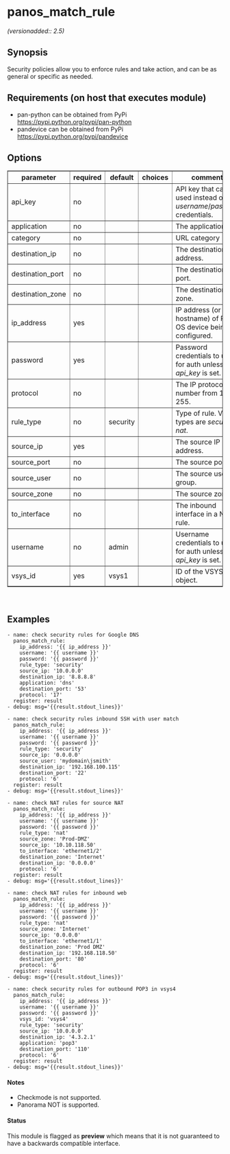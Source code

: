 # panos_match_rule

_(versionadded:: 2.5)_


## Synopsis

Security policies allow you to enforce rules and take action, and can be as general or specific as needed.


## Requirements (on host that executes module)

- pan-python can be obtained from PyPi https://pypi.python.org/pypi/pan-python
- pandevice can be obtained from PyPi https://pypi.python.org/pypi/pandevice

## Options

<table border=1 cellpadding=4>
<tr>
<th class="head">parameter</th>
<th class="head">required</th>
<th class="head">default</th>
<th class="head">choices</th>
<th class="head">comments</th>
</tr>
<tr><td>api_key<br/><div style="font-size: small;"></div></td>
<td>no</td>
<td></td>
<td></td>
<td><div>API key that can be used instead of <em>username</em>/<em>password</em> credentials.</div></td></tr>
<tr><td>application<br/><div style="font-size: small;"></div></td>
<td>no</td>
<td></td>
<td></td>
<td><div>The application.</div></td></tr>
<tr><td>category<br/><div style="font-size: small;"></div></td>
<td>no</td>
<td></td>
<td></td>
<td><div>URL category</div></td></tr>
<tr><td>destination_ip<br/><div style="font-size: small;"></div></td>
<td>no</td>
<td></td>
<td></td>
<td><div>The destination IP address.</div></td></tr>
<tr><td>destination_port<br/><div style="font-size: small;"></div></td>
<td>no</td>
<td></td>
<td></td>
<td><div>The destination port.</div></td></tr>
<tr><td>destination_zone<br/><div style="font-size: small;"></div></td>
<td>no</td>
<td></td>
<td></td>
<td><div>The destination zone.</div></td></tr>
<tr><td>ip_address<br/><div style="font-size: small;"></div></td>
<td>yes</td>
<td></td>
<td></td>
<td><div>IP address (or hostname) of PAN-OS device being configured.</div></td></tr>
<tr><td>password<br/><div style="font-size: small;"></div></td>
<td>yes</td>
<td></td>
<td></td>
<td><div>Password credentials to use for auth unless <em>api_key</em> is set.</div></td></tr>
<tr><td>protocol<br/><div style="font-size: small;"></div></td>
<td>no</td>
<td></td>
<td></td>
<td><div>The IP protocol number from 1 to 255.</div></td></tr>
<tr><td>rule_type<br/><div style="font-size: small;"></div></td>
<td>no</td>
<td>security</td>
<td></td>
<td><div>Type of rule. Valid types are <em>security</em> or <em>nat</em>.</div></td></tr>
<tr><td>source_ip<br/><div style="font-size: small;"></div></td>
<td>yes</td>
<td></td>
<td></td>
<td><div>The source IP address.</div></td></tr>
<tr><td>source_port<br/><div style="font-size: small;"></div></td>
<td>no</td>
<td></td>
<td></td>
<td><div>The source port.</div></td></tr>
<tr><td>source_user<br/><div style="font-size: small;"></div></td>
<td>no</td>
<td></td>
<td></td>
<td><div>The source user or group.</div></td></tr>
<tr><td>source_zone<br/><div style="font-size: small;"></div></td>
<td>no</td>
<td></td>
<td></td>
<td><div>The source zone.</div></td></tr>
<tr><td>to_interface<br/><div style="font-size: small;"></div></td>
<td>no</td>
<td></td>
<td></td>
<td><div>The inbound interface in a NAT rule.</div></td></tr>
<tr><td>username<br/><div style="font-size: small;"></div></td>
<td>no</td>
<td>admin</td>
<td></td>
<td><div>Username credentials to use for auth unless <em>api_key</em> is set.</div></td></tr>
<tr><td>vsys_id<br/><div style="font-size: small;"></div></td>
<td>yes</td>
<td>vsys1</td>
<td></td>
<td><div>ID of the VSYS object.</div></td></tr>
</table>
</br>



## Examples

    - name: check security rules for Google DNS
      panos_match_rule:
        ip_address: '{{ ip_address }}'
        username: '{{ username }}'
        password: '{{ password }}'
        rule_type: 'security'
        source_ip: '10.0.0.0'
        destination_ip: '8.8.8.8'
        application: 'dns'
        destination_port: '53'
        protocol: '17'
      register: result
    - debug: msg='{{result.stdout_lines}}'
    
    - name: check security rules inbound SSH with user match
      panos_match_rule:
        ip_address: '{{ ip_address }}'
        username: '{{ username }}'
        password: '{{ password }}'
        rule_type: 'security'
        source_ip: '0.0.0.0'
        source_user: 'mydomain\jsmith'
        destination_ip: '192.168.100.115'
        destination_port: '22'
        protocol: '6'
      register: result
    - debug: msg='{{result.stdout_lines}}'
    
    - name: check NAT rules for source NAT
      panos_match_rule:
        ip_address: '{{ ip_address }}'
        username: '{{ username }}'
        password: '{{ password }}'
        rule_type: 'nat'
        source_zone: 'Prod-DMZ'
        source_ip: '10.10.118.50'
        to_interface: 'ethernet1/2'
        destination_zone: 'Internet'
        destination_ip: '0.0.0.0'
        protocol: '6'
      register: result
    - debug: msg='{{result.stdout_lines}}'
    
    - name: check NAT rules for inbound web
      panos_match_rule:
        ip_address: '{{ ip_address }}'
        username: '{{ username }}'
        password: '{{ password }}'
        rule_type: 'nat'
        source_zone: 'Internet'
        source_ip: '0.0.0.0'
        to_interface: 'ethernet1/1'
        destination_zone: 'Prod DMZ'
        destination_ip: '192.168.118.50'
        destination_port: '80'
        protocol: '6'
      register: result
    - debug: msg='{{result.stdout_lines}}'
    
    - name: check security rules for outbound POP3 in vsys4
      panos_match_rule:
        ip_address: '{{ ip_address }}'
        username: '{{ username }}'
        password: '{{ password }}'
        vsys_id: 'vsys4'
        rule_type: 'security'
        source_ip: '10.0.0.0'
        destination_ip: '4.3.2.1'
        application: 'pop3'
        destination_port: '110'
        protocol: '6'
      register: result
    - debug: msg='{{result.stdout_lines}}'
    

#### Notes

- Checkmode is not supported.
- Panorama NOT is supported.



#### Status

This module is flagged as **preview** which means that it is not guaranteed to have a backwards compatible interface.

